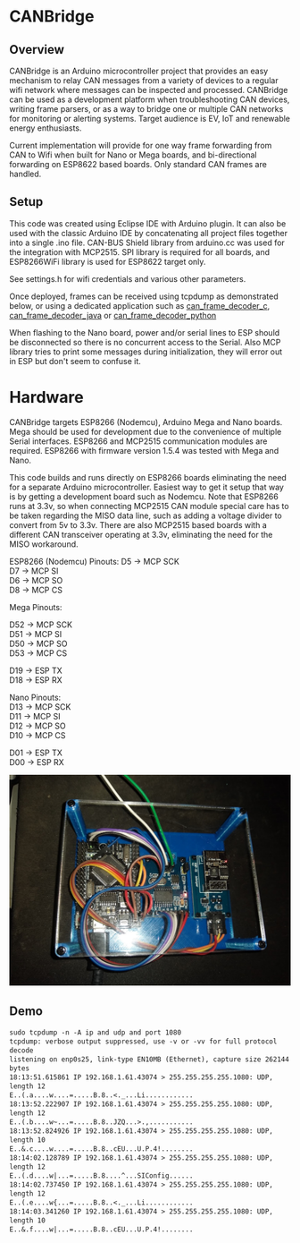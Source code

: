 # CANBridge

## Overview

CANBridge is an Arduino microcontroller project that provides an easy mechanism to relay CAN messages from a variety of devices to a regular wifi network where messages can be inspected and processed.
CANBridge can be used as a development platform when troubleshooting CAN devices, writing frame parsers, or as a way to bridge one or multiple CAN networks for monitoring or alerting systems. Target audience is EV, IoT and renewable energy enthusiasts.

Current implementation will provide for one way frame forwarding from CAN to Wifi when built for Nano or Mega boards, and bi-directional forwarding on ESP8622 based boards. Only standard CAN frames are handled. 

## Setup

This code was created using Eclipse IDE with Arduino plugin. It can also be used with the classic Arduino IDE by concatenating all project files together into a single .ino file.
CAN-BUS Shield library from arduino.cc was used for the integration with MCP2515. SPI library is required for all boards, and ESP8266WiFi library is used for ESP8622 target only.

See settings.h for wifi credentials and various other parameters.

Once deployed, frames can be received using tcpdump as demonstrated below, or using a dedicated application such as [can_frame_decoder_c](https://github.com/xba1k/can_frame_decoder_c), [can_frame_decoder_java](https://github.com/xba1k/can_frame_decoder_java) or  [can_frame_decoder_python](https://github.com/xba1k/can_frame_decoder_python)

When flashing to the Nano board, power and/or serial lines to ESP should be disconnected so there is no concurrent access to the Serial. Also MCP library tries to print some messages during initialization, they will error out in ESP but don't seem to confuse it. 

# Hardware

CANBridge targets ESP8266 (Nodemcu), Arduino Mega and Nano boards. Mega should be used for development due to the convenience of multiple Serial interfaces. ESP8266 and MCP2515 communication modules are required. ESP8266 with firmware version 1.5.4 was tested with Mega and Nano.

This code builds and runs directly on ESP8266 boards eliminating the need for a separate Arduino microcontroller. Easiest way to get it setup that way is by getting a development board such as Nodemcu. Note that ESP8266 runs at 3.3v, so when connecting MCP2515 CAN module special care has to be taken regarding the MISO data line, such as adding a voltage divider to convert from 5v to 3.3v. There are also MCP2515 based boards with a different CAN transceiver operating at 3.3v, eliminating the need for the MISO workaround.

ESP8266 (Nodemcu) Pinouts:
D5 -> MCP SCK  
D7 -> MCP SI  
D6 -> MCP SO  
D8 -> MCP CS  
 

Mega Pinouts:

D52 -> MCP SCK  
D51 -> MCP SI  
D50 -> MCP SO  
D53 -> MCP CS  
  
D19 -> ESP TX  
D18 -> ESP RX  
  
Nano Pinouts:  
D13 -> MCP SCK  
D11 -> MCP SI  
D12 -> MCP SO  
D10 -> MCP CS  
  
D01 -> ESP TX  
D00 -> ESP RX  

![alt text](https://github.com/xba1k/CANBridge/blob/main/canbridge.jpg?raw=true)

## Demo

```
sudo tcpdump -n -A ip and udp and port 1080
tcpdump: verbose output suppressed, use -v or -vv for full protocol decode
listening on enp0s25, link-type EN10MB (Ethernet), capture size 262144 bytes
18:13:51.615861 IP 192.168.1.61.43074 > 255.255.255.255.1080: UDP, length 12
E..(.a....w....=.....B.8..<._...Li............
18:13:52.222907 IP 192.168.1.61.43074 > 255.255.255.255.1080: UDP, length 12
E..(.b....w~...=.....B.8..JZQ...>.,...........
18:13:52.824926 IP 192.168.1.61.43074 > 255.255.255.255.1080: UDP, length 10
E..&.c....w....=.....B.8..cEU...U.P.4!........
18:14:02.128789 IP 192.168.1.61.43074 > 255.255.255.255.1080: UDP, length 12
E..(.d....w|...=.....B.8....^...SIConfig......
18:14:02.737450 IP 192.168.1.61.43074 > 255.255.255.255.1080: UDP, length 12
E..(.e....w{...=.....B.8..<._...Li............
18:14:03.341260 IP 192.168.1.61.43074 > 255.255.255.255.1080: UDP, length 10
E..&.f....w|...=.....B.8..cEU...U.P.4!........
```
